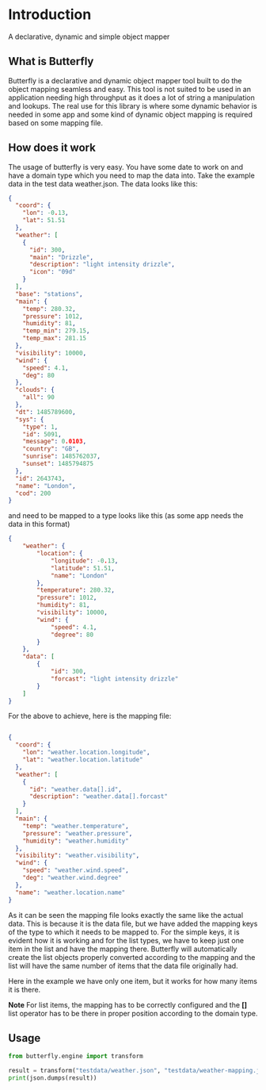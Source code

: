 # Introduction
A declarative, dynamic and simple object mapper

## What is Butterfly
Butterfly is a declarative and dynamic object mapper tool built to do the object mapping seamless and easy. This tool is 
not suited to be used in an application needing high throughput as it does a lot of string a manipulation and lookups. The
real use for this library is where some dynamic behavior is needed in some app and some kind of dynamic object mapping is
required based on some mapping file.

## How does it work
The usage of butterfly is very easy. You have some date to work on and have a domain type which you need to map the data
into. Take the example data in the test data weather.json. The data looks like this:

```json
{
  "coord": {
    "lon": -0.13,
    "lat": 51.51
  },
  "weather": [
    {
      "id": 300,
      "main": "Drizzle",
      "description": "light intensity drizzle",
      "icon": "09d"
    }
  ],
  "base": "stations",
  "main": {
    "temp": 280.32,
    "pressure": 1012,
    "humidity": 81,
    "temp_min": 279.15,
    "temp_max": 281.15
  },
  "visibility": 10000,
  "wind": {
    "speed": 4.1,
    "deg": 80
  },
  "clouds": {
    "all": 90
  },
  "dt": 1485789600,
  "sys": {
    "type": 1,
    "id": 5091,
    "message": 0.0103,
    "country": "GB",
    "sunrise": 1485762037,
    "sunset": 1485794875
  },
  "id": 2643743,
  "name": "London",
  "cod": 200
}
```

and need to be mapped to a type looks like this (as some app needs the data in this format)

```json
{
	"weather": {
		"location": {
			"longitude": -0.13,
			"latitude": 51.51,
			"name": "London"
		},
		"temperature": 280.32,
		"pressure": 1012,
		"humidity": 81,
		"visibility": 10000,
		"wind": {
			"speed": 4.1,
			"degree": 80
		}
	},
	"data": [
		{
			"id": 300,
			"forcast": "light intensity drizzle"
		}
	]
}
```

For the above to achieve, here is the mapping file:

```json

{
  "coord": {
    "lon": "weather.location.longitude",
    "lat": "weather.location.latitude"
  },
  "weather": [
    {
      "id": "weather.data[].id",
      "description": "weather.data[].forcast"
    }
  ],
  "main": {
    "temp": "weather.temperature",
    "pressure": "weather.pressure",
    "humidity": "weather.humidity"
  },
  "visibility": "weather.visibility",
  "wind": {
    "speed": "weather.wind.speed",
    "deg": "weather.wind.degree"
  },
  "name": "weather.location.name"
}
```

As it can be seen the mapping file looks exactly the same like the actual data. This is because it is the data file, but
we have added the mapping keys of the type to which it needs to be mapped to. For the simple keys, it is evident how it 
is working and for the list types, we have to keep just one item in the list and have the mapping there. Butterfly will 
automatically create the list objects properly converted according to the mapping and the list will have the same number 
of items that the data file originally had.

Here in the example we have only one item, but it works for how many items it is there.

**Note** For list items, the mapping has to be correctly configured and the **[]** list operator has to be there in proper 
position according to the domain type.


## Usage

```python
from butterfly.engine import transform

result = transform("testdata/weather.json", "testdata/weather-mapping.json")
print(json.dumps(result))
```


